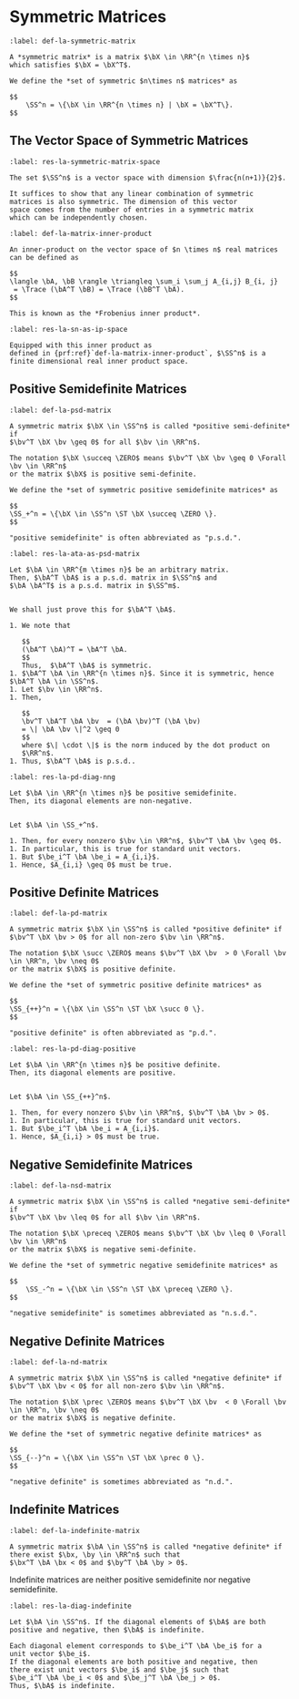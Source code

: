 # Symmetric Matrices

````{prf:definition} Symmetric matrix
:label: def-la-symmetric-matrix

A *symmetric matrix* is a matrix $\bX \in \RR^{n \times n}$
which satisfies $\bX = \bX^T$.

We define the *set of symmetric $n\times n$ matrices* as

$$
    \SS^n = \{\bX \in \RR^{n \times n} | \bX = \bX^T\}.
$$
````

## The Vector Space of Symmetric Matrices

````{prf:theorem} The vector space of symmetric matrices
:label: res-la-symmetric-matrix-space

The set $\SS^n$ is a vector space with dimension $\frac{n(n+1)}{2}$.
````

```{prf:proof}
It suffices to show that any linear combination of symmetric
matrices is also symmetric. The dimension of this vector 
space comes from the number of entries in a symmetric matrix
which can be independently chosen.
```

```{prf:definition} Matrix inner product
:label: def-la-matrix-inner-product

An inner-product on the vector space of $n \times n$ real matrices 
can be defined as

$$
\langle \bA, \bB \rangle \triangleq \sum_i \sum_j A_{i,j} B_{i, j} 
 = \Trace (\bA^T \bB) = \Trace (\bB^T \bA).
$$

This is known as the *Frobenius inner product*.
```

```{prf:remark}
:label: res-la-sn-as-ip-space

Equipped with this inner product as 
defined in {prf:ref}`def-la-matrix-inner-product`, $\SS^n$ is a
finite dimensional real inner product space.
```


## Positive Semidefinite Matrices

````{prf:definition} Positive semidefinite matrix
:label: def-la-psd-matrix

A symmetric matrix $\bX \in \SS^n$ is called *positive semi-definite* if
$\bv^T \bX \bv \geq 0$ for all $\bv \in \RR^n$.

The notation $\bX \succeq \ZERO$ means $\bv^T \bX \bv \geq 0 \Forall \bv \in \RR^n$
or the matrix $\bX$ is positive semi-definite.

We define the *set of symmetric positive semidefinite matrices* as

$$
\SS_+^n = \{\bX \in \SS^n \ST \bX \succeq \ZERO \}.
$$

"positive semidefinite" is often abbreviated as "p.s.d.".
````


```{prf:theorem} 
:label: res-la-ata-as-psd-matrix

Let $\bA \in \RR^{m \times n}$ be an arbitrary matrix. 
Then, $\bA^T \bA$ is a p.s.d. matrix in $\SS^n$ and
$\bA \bA^T$ is a p.s.d. matrix in $\SS^m$.
```

```{prf:proof}

We shall just prove this for $\bA^T \bA$.

1. We note that

   $$
   (\bA^T \bA)^T = \bA^T \bA.
   $$
   Thus,  $\bA^T \bA$ is symmetric.
1. $\bA^T \bA \in \RR^{n \times n}$. Since it is symmetric, hence $\bA^T \bA \in \SS^n$.
1. Let $\bv \in \RR^n$.
1. Then,

   $$
   \bv^T \bA^T \bA \bv  = (\bA \bv)^T (\bA \bv) 
   = \| \bA \bv \|^2 \geq 0
   $$
   where $\| \cdot \|$ is the norm induced by the dot product on
   $\RR^n$.
1. Thus, $\bA^T \bA$ is p.s.d..
```

```{prf:theorem} Non-negativity of the diagonal elements of p.s.d. matrices
:label: res-la-pd-diag-nng

Let $\bA \in \RR^{n \times n}$ be positive semidefinite.
Then, its diagonal elements are non-negative.
```

```{prf:proof}

Let $\bA \in \SS_+^n$.

1. Then, for every nonzero $\bv \in \RR^n$, $\bv^T \bA \bv \geq 0$.
1. In particular, this is true for standard unit vectors.
1. But $\be_i^T \bA \be_i = A_{i,i}$.
1. Hence, $A_{i,i} \geq 0$ must be true.
```




## Positive Definite Matrices

````{prf:definition} Positive definite matrix
:label: def-la-pd-matrix

A symmetric matrix $\bX \in \SS^n$ is called *positive definite* if
$\bv^T \bX \bv > 0$ for all non-zero $\bv \in \RR^n$.

The notation $\bX \succ \ZERO$ means $\bv^T \bX \bv  > 0 \Forall \bv \in \RR^n, \bv \neq 0$
or the matrix $\bX$ is positive definite.

We define the *set of symmetric positive definite matrices* as

$$
\SS_{++}^n = \{\bX \in \SS^n \ST \bX \succ 0 \}.
$$

"positive definite" is often abbreviated as "p.d.".
````


```{prf:theorem} Positivity of the diagonal elements of p.d. matrices
:label: res-la-pd-diag-positive

Let $\bA \in \RR^{n \times n}$ be positive definite.
Then, its diagonal elements are positive.
```

```{prf:proof}

Let $\bA \in \SS_{++}^n$.

1. Then, for every nonzero $\bv \in \RR^n$, $\bv^T \bA \bv > 0$.
1. In particular, this is true for standard unit vectors.
1. But $\be_i^T \bA \be_i = A_{i,i}$.
1. Hence, $A_{i,i} > 0$ must be true.
```


## Negative Semidefinite Matrices

````{prf:definition} Negative semidefinite matrix
:label: def-la-nsd-matrix

A symmetric matrix $\bX \in \SS^n$ is called *negative semi-definite* if
$\bv^T \bX \bv \leq 0$ for all $\bv \in \RR^n$.

The notation $\bX \preceq \ZERO$ means $\bv^T \bX \bv \leq 0 \Forall \bv \in \RR^n$
or the matrix $\bX$ is negative semi-definite.

We define the *set of symmetric negative semidefinite matrices* as

$$
    \SS_-^n = \{\bX \in \SS^n \ST \bX \preceq \ZERO \}.
$$

"negative semidefinite" is sometimes abbreviated as "n.s.d.".
````


## Negative Definite Matrices

````{prf:definition} Negative definite matrix
:label: def-la-nd-matrix

A symmetric matrix $\bX \in \SS^n$ is called *negative definite* if
$\bv^T \bX \bv < 0$ for all non-zero $\bv \in \RR^n$.

The notation $\bX \prec \ZERO$ means $\bv^T \bX \bv  < 0 \Forall \bv \in \RR^n, \bv \neq 0$
or the matrix $\bX$ is negative definite.

We define the *set of symmetric negative definite matrices* as

$$
\SS_{--}^n = \{\bX \in \SS^n \ST \bX \prec 0 \}.
$$

"negative definite" is sometimes abbreviated as "n.d.".
````


## Indefinite Matrices

````{prf:definition} Indefinite matrix
:label: def-la-indefinite-matrix

A symmetric matrix $\bA \in \SS^n$ is called *negative definite* if
there exist $\bx, \by \in \RR^n$ such that
$\bx^T \bA \bx < 0$ and $\by^T \bA \by > 0$.
````

Indefinite matrices are neither positive semidefinite nor negative semidefinite.

```{prf:theorem} Diagonal elements and indefiniteness
:label: res-la-diag-indefinite

Let $\bA \in \SS^n$. If the diagonal elements of $\bA$ are both
positive and negative, then $\bA$ is indefinite.
```

```{prf:proof}
Each diagonal element corresponds to $\be_i^T \bA \be_i$ for a
unit vector $\be_i$.
If the diagonal elements are both positive and negative, then
there exist unit vectors $\be_i$ and $\be_j$ such that
$\be_i^T \bA \be_i < 0$ and $\be_j^T \bA \be_j > 0$. 
Thus, $\bA$ is indefinite.
```

